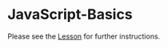 # JavaScript-Basics

Please see the [Lesson](JS%20Basics/Basics%20Lesson.md) for further instructions.
